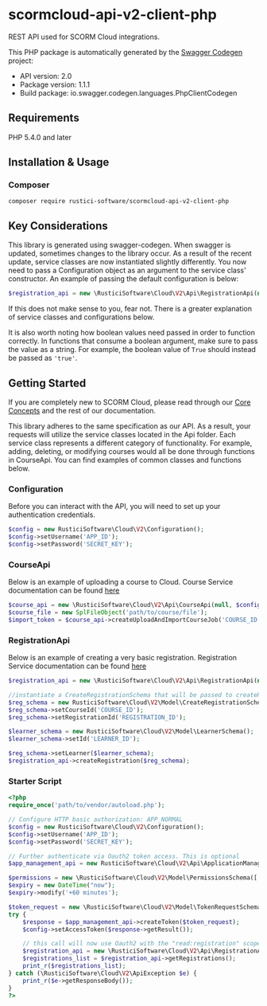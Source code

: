 # scormcloud-api-v2-client-php
REST API used for SCORM Cloud integrations.

This PHP package is automatically generated by the [Swagger Codegen](https://github.com/swagger-api/swagger-codegen) project:

- API version: 2.0
- Package version: 1.1.1
- Build package: io.swagger.codegen.languages.PhpClientCodegen

## Requirements

PHP 5.4.0 and later

## Installation & Usage
### Composer

```
composer require rustici-software/scormcloud-api-v2-client-php
```

## Key Considerations
This library is generated using swagger-codegen. When swagger is updated, sometimes changes to the library occur. As a
result of the recent update, service classes are now instantiated slightly differently. You now need to pass a Configuration
object as an argument to the service class' constructor. An example of passing the default configuration is below:

```php
$registration_api = new \RusticiSoftware\Cloud\V2\Api\RegistrationApi(null, RusticiSoftware\Cloud\V2\Configuration::getDefaultConfiguration(), null);
```

If this does not make sense to you, fear not. There is a greater explanation of service classes and configurations below.

It is also worth noting how boolean values need passed in order to function correctly. In functions that consume a boolean argument,
make sure to pass the value as a string. For example, the boolean value of `True` should instead be passed as `'true'`.

## Getting Started
If you are completely new to SCORM Cloud, please read through our [Core Concepts](http://cloud.scorm.com/docs/concepts/)
and the rest of our documentation.

This library adheres to the same specification as our API. As a result, your requests will utilize the service classes
located in the Api folder. Each service class represents a different category of functionality. For example,
adding, deleting, or modifying courses would all be done through functions in CourseApi. You can find examples of
common classes and functions below.

### Configuration
Before you can interact with the API, you will need to set up your authentication credentials.

```php
$config = new RusticiSoftware\Cloud\V2\Configuration();
$config->setUsername('APP_ID');
$config->setPassword('SECRET_KEY');
```

### CourseApi
Below is an example of uploading a course to Cloud. Course Service documentation can be found [here](http://cloud.scorm.com/docs/api_reference/v2/endpoints/courseservice/)

```php
$course_api = new \RusticiSoftware\Cloud\V2\Api\CourseApi(null, $config, null);
$course_file = new SplFileObject('path/to/course/file');
$import_token = $course_api->createUploadAndImportCourseJob('COURSE_ID', 'true', null, $course_file)->getResult();
```

### RegistrationApi
Below is an example of creating a very basic registration. Registration Service documentation can be found [here](http://cloud.scorm.com/docs/api_reference/v2/endpoints/registrationservice/)

```php
$registration_api = new \RusticiSoftware\Cloud\V2\Api\RegistrationApi(null, $config, null);

//instantiate a CreateRegistrationSchema that will be passed to createRegistration
$reg_schema = new RusticiSoftware\Cloud\V2\Model\CreateRegistrationSchema();
$reg_schema->setCourseId('COURSE_ID');
$reg_schema->setRegistrationId('REGISTRATION_ID');

$learner_schema = new RusticiSoftware\Cloud\V2\Model\LearnerSchema();
$learner_schema->setId('LEARNER_ID');

$reg_schema->setLearner($learner_schema);
$registration_api->createRegistration($reg_schema);
```

### Starter Script
```php
<?php
require_once('path/to/vendor/autoload.php');

// Configure HTTP basic authorization: APP_NORMAL
$config = new RusticiSoftware\Cloud\V2\Configuration();
$config->setUsername('APP_ID');
$config->setPassword('SECRET_KEY');

// Further authenticate via Oauth2 token access. This is optional
$app_management_api = new RusticiSoftware\Cloud\V2\Api\ApplicationManagementApi(null, $config, null);

$permissions = new \RusticiSoftware\Cloud\V2\Model\PermissionsSchema([ 'scopes' => ['read:registration']]);
$expiry = new DateTime("now");
$expiry->modify('+60 minutes');

$token_request = new \RusticiSoftware\Cloud\V2\Model\TokenRequestSchema([ 'permissions' => $permissions, 'expiry' => $expiry]);
try {
    $response = $app_management_api->createToken($token_request);
    $config->setAccessToken($response->getResult());

    // this call will now use Oauth2 with the "read:registration" scope
    $registration_api = new \RusticiSoftware\Cloud\V2\Api\RegistrationApi(null, $config, null);
    $registrations_list = $registration_api->getRegistrations();
    print_r($registrations_list);
} catch (\RusticiSoftware\Cloud\V2\ApiException $e) {
    print_r($e->getResponseBody());
}
?>
```
